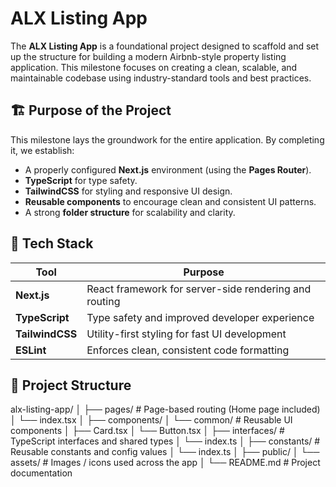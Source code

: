 # ALX Listing App

The **ALX Listing App** is a foundational project designed to scaffold and set up the structure for building a modern Airbnb-style property listing application. This milestone focuses on creating a clean, scalable, and maintainable codebase using industry-standard tools and best practices.

## 🏗️ Purpose of the Project

This milestone lays the groundwork for the entire application. By completing it, we establish:

- A properly configured **Next.js** environment (using the **Pages Router**).
- **TypeScript** for type safety.
- **TailwindCSS** for styling and responsive UI design.
- **Reusable components** to encourage clean and consistent UI patterns.
- A strong **folder structure** for scalability and clarity.

## 🧰 Tech Stack

| Tool            | Purpose                                               |
| --------------- | ----------------------------------------------------- |
| **Next.js**     | React framework for server-side rendering and routing |
| **TypeScript**  | Type safety and improved developer experience         |
| **TailwindCSS** | Utility-first styling for fast UI development         |
| **ESLint**      | Enforces clean, consistent code formatting            |

## 📂 Project Structure

alx-listing-app/
│
├── pages/ # Page-based routing (Home page included)
│ └── index.tsx
│
├── components/
│ └── common/ # Reusable UI components
│ ├── Card.tsx
│ └── Button.tsx
│
├── interfaces/ # TypeScript interfaces and shared types
│ └── index.ts
│
├── constants/ # Reusable constants and config values
│ └── index.ts
│
├── public/
│ └── assets/ # Images / icons used across the app
│
└── README.md # Project documentation
